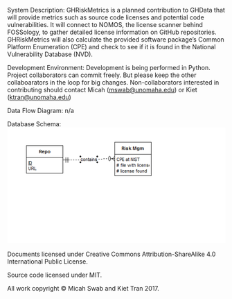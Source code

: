 System Description:
GHRiskMetrics is a planned contribution to GHData that will provide metrics such as source code licenses and potential code vulnerabilities. It will connect to NOMOS, the license scanner behind FOSSology, to gather detailed license information on GitHub repositories. GHRiskMetrics will also calculate the provided software package’s Common Platform Enumeration (CPE) and check to see if it is found in the National Vulnerability Database (NVD).


Development Environment:
Development is being performed in Python.
Project collaborators can commit freely. But please keep the other collaboarators in the loop for big changes.
Non-collaborators interested in contributing should contact Micah (mswab@unomaha.edu) or Kiet (ktran@unomaha.edu)


Data Flow Diagram: n/a


Database Schema: 
![alt tag](1.PNG)


Documents licensed under Creative Commons Attribution-ShareAlike 4.0 International Public License.

Source code licensed under MIT.

All work copyright © Micah Swab and Kiet Tran 2017.
